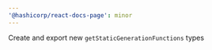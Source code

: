 ```yaml
---
'@hashicorp/react-docs-page': minor
---
```


Create and export new `getStaticGenerationFunctions` types

